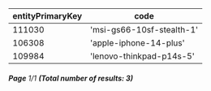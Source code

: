 | entityPrimaryKey | code                      |
| ---------------- | ------------------------- |
| 111030           | 'msi-gs66-10sf-stealth-1' |
| 106308           | 'apple-iphone-14-plus'    |
| 109984           | 'lenovo-thinkpad-p14s-5'  |

###### **Page** 1/1 **(Total number of results: 3)**